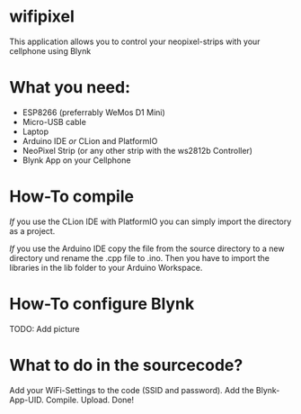 # wifipixel
This application allows you to control your neopixel-strips with your cellphone using Blynk

# What you need:

* ESP8266 (preferrably WeMos D1 Mini)
* Micro-USB cable
* Laptop
* Arduino IDE _or_ CLion and PlatformIO
* NeoPixel Strip (or any other strip with the ws2812b Controller)
* Blynk App on your Cellphone

# How-To compile

_If_ you use the CLion IDE with PlatformIO you can simply import the directory as a project.

_If_ you use the Arduino IDE copy the file from the source directory to a new directory und rename the .cpp file to .ino. Then you have to import the libraries in the lib folder to your Arduino Workspace. 

# How-To configure Blynk

TODO: Add picture

# What to do in the sourcecode?

Add your WiFi-Settings to the code (SSID and password). 
Add the Blynk-App-UID.
Compile.
Upload.
Done!
